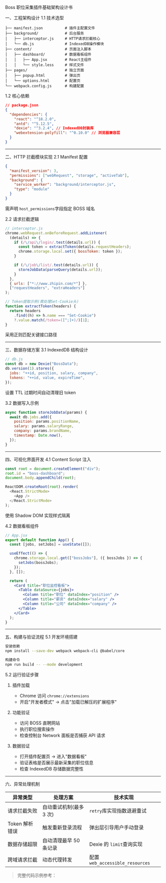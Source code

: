 Boss 职位采集插件基础架构设计书

一、工程架构设计
1.1 技术选型

```
├── manifest.json          # 插件主配置文件
├── background/            # 后台服务
│   ├── interceptor.js     # HTTP请求拦截核心
│   └── db.js              # IndexedDB操作模块
├── content/               # 页面注入脚本
│   ├── dashboard/         # 数据看板组件
│   │   ├── App.jsx        # React主组件
│   │   └── style.less     # 样式文件
├── pages/                 # 独立页面
│   ├── popup.html         # 弹出页
│   └── options.html       # 配置页
└── webpack.config.js      # 构建配置
```

1.2 核心依赖

```json
// package.json
{
  "dependencies": {
    "react": "^18.2.0",
    "antd": "^5.12.5",
    "dexie": "^3.2.4", // IndexedDB封装库
    "webextension-polyfill": "^0.10.0" // 浏览器兼容层
  }
}
```

---

二、HTTP 拦截模块实现
2.1 Manifest 配置

```json
{
  "manifest_version": 3,
  "permissions": ["webRequest", "storage", "activeTab"],
  "background": {
    "service_worker": "background/interceptor.js",
    "type": "module"
  }
}
```

需声明 `host_permissions`字段指定 BOSS 域名

2.2 请求拦截逻辑

```javascript
// interceptor.js
chrome.webRequest.onBeforeRequest.addListener(
  (details) => {
    if (/\/api\/login/.test(details.url)) {
      const token = extractToken(details.requestHeaders);
      chrome.storage.local.set({ bossToken: token });
    }

    if (/\/job\/list/.test(details.url)) {
      storeJobData(parseQuery(details.url));
    }
  },
  { urls: ["*://www.zhipin.com/*"] },
  ["requestHeaders", "extraHeaders"]
);

// Token提取示例(需处理Set-Cookie头)
function extractToken(headers) {
  return headers
    .find((h) => h.name === "Set-Cookie")
    ?.value.match(/token=([^;]+)/)[1];
}
```

采用正则匹配关键接口路径

---

三、数据存储方案
3.1 IndexedDB 结构设计

```javascript
// db.js
const db = new Dexie("BossData");
db.version(1).stores({
  jobs: "++id, position, salary, company",
  tokens: "++id, value, expireTime",
});
```

设置 TTL 过期时间自动清理旧 token

3.2 数据写入示例

```javascript
async function storeJobData(params) {
  await db.jobs.add({
    position: params.positionName,
    salary: params.salaryRange,
    company: params.brandName,
    timestamp: Date.now(),
  });
}
```

---

四、可视化界面开发
4.1 Content Script 注入

```javascript
const root = document.createElement("div");
root.id = "boss-dashboard";
document.body.appendChild(root);

ReactDOM.createRoot(root).render(
  <React.StrictMode>
    <App />
  </React.StrictMode>
);
```

使用 Shadow DOM 实现样式隔离

4.2 数据看板组件

```jsx
// App.jsx
export default function App() {
  const [jobs, setJobs] = useState([]);

  useEffect(() => {
    chrome.storage.local.get(["bossJobs"], ({ bossJobs }) => {
      setJobs(bossJobs);
    });
  }, []);

  return (
    <Card title="职位监控看板">
      <Table dataSource={jobs}>
        <Column title="职位" dataIndex="position" />
        <Column title="薪资" dataIndex="salary" />
        <Column title="公司" dataIndex="company" />
      </Table>
    </Card>
  );
}
```

---

五、构建与验证流程
5.1 开发环境搭建

```bash
安装依赖
npm install --save-dev webpack webpack-cli @babel/core

构建命令
npm run build -- --mode development
```

5.2 运行验证步骤

1. 插件加载

   - Chrome 访问 `chrome://extensions`
   - 开启"开发者模式" → 点击"加载已解压的扩展程序"

2. 功能验证

   - 访问 BOSS 直聘网站
   - 执行职位搜索操作
   - 检查控制台 Network 面板是否捕获 API 请求

3. 数据验证

   - 打开插件配置页 → 进入"数据看板"
   - 验证表格是否展示最新采集的职位信息
   - 检查 IndexedDB 存储数据完整性

---

六、异常处理机制

| 异常类型       | 处理方案                | 技术实现                        |
| -------------- | ----------------------- | ------------------------------- |
| 请求拦截失败   | 自动重试机制(最多 3 次) | `retry`库实现指数退避重试       |
| Token 解析错误 | 触发重新登录流程        | 弹出层引导用户手动登录          |
| 数据存储超限   | 自动清理最早 50 条记录  | Dexie 的 `limit`查询实现        |
| 跨域请求拦截   | 动态代理转发            | 配置 `web_accessible_resources` |

> 完整代码示例参考：
